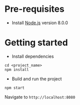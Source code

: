 # Pre-requisites
- Install [Node.js](https://nodejs.org/en/) version 8.0.0


# Getting started

- Install dependencies
```
cd <project_name>
npm install
```
- Build and run the project
```
npm start
```
  Navigate to `http://localhost:8080`